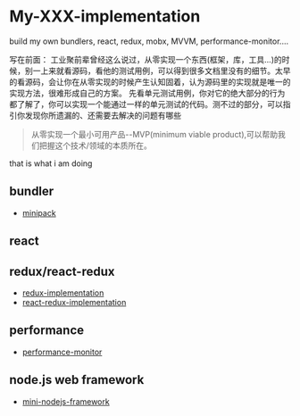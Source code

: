 # My-XXX-implementation
build my own bundlers, react, redux, mobx, MVVM, performance-monitor....

写在前面：
工业聚前辈曾经这么说过，从零实现一个东西(框架，库，工具...)的时候，别一上来就看源码，看他的测试用例，可以得到很多文档里没有的细节。太早的看源码，会让你在从零实现的时候产生认知固着，认为源码里的实现就是唯一的实现方法，很难形成自己的方案。
先看单元测试用例，你对它的绝大部分的行为都了解了，你可以实现一个能通过一样的单元测试的代码。测不过的部分，可以指引你发现你所遗漏的、还需要去解决的问题有哪些
> 从零实现一个最小可用产品--MVP(minimum viable product),可以帮助我们把握这个技术/领域的本质所在。

that is what i am doing

## bundler
- [minipack](https://github.com/liangfung/minipack-implementation)

## react

## redux/react-redux
- [redux-implementation](https://github.com/liangfung/a-redux-implementation/tree/master/redux-implementation)
- [react-redux-implementation](https://github.com/liangfung/a-redux-implementation/tree/master/react-redux-implementation)

## performance
- [performance-monitor](https://github.com/liangfung/performance-monitor)

## node.js web framework
- [mini-nodejs-framework](https://github.com/liangfung/mini-nodejs-framework)
